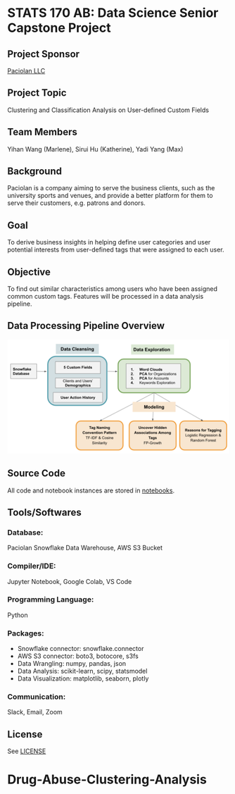 # STATS 170 AB: Data Science Senior Capstone Project

## Project Sponsor 
[Paciolan LLC](https://www.paciolan.com/ "Paciolan's Homepage")

## Project Topic
Clustering and Classification Analysis on User-defined Custom Fields

## Team Members 
Yihan Wang (Marlene), Sirui Hu (Katherine), Yadi Yang (Max) 

## Background
Paciolan is a company aiming to serve the business clients, such as the university sports and venues, and provide a better platform for them to serve their customers, e.g. patrons and donors. 

## Goal
To derive business insights in helping define user categories and user potential interests from user-defined tags that were assigned to each user.

## Objective
To find out similar characteristics among users who have been assigned common custom tags.
Features will be processed in a data analysis pipeline.

## Data Processing Pipeline Overview
![pipeline img](./diagrams/Pipeline.png "Pipline Overview")

## Source Code 
All code and notebook instances are stored in [notebooks](./notebooks).

## Tools/Softwares
### Database:
Paciolan Snowflake Data Warehouse, AWS S3 Bucket
### Compiler/IDE: 
Jupyter Notebook, Google Colab, VS Code
### Programming Language:
Python
### Packages: 
- Snowflake connector: snowflake.connector
- AWS S3 connector: boto3, botocore, s3fs
- Data Wrangling: numpy, pandas, json
- Data Analysis: scikit-learn, scipy, statsmodel
- Data Visualization: matplotlib, seaborn, plotly
### Communication:
Slack, Email, Zoom

## License
See [LICENSE](./LICENSE)


# Drug-Abuse-Clustering-Analysis
